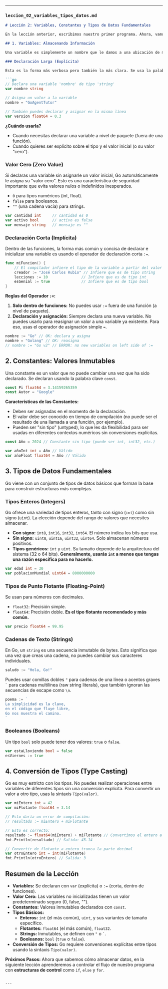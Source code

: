 
---

### `leccion_02_variables_tipos_datos.md`

```markdown
# Lección 2: Variables, Constantes y Tipos de Datos Fundamentales

En la lección anterior, escribimos nuestro primer programa. Ahora, vamos a sumergirnos en cómo Go maneja los datos. Como lenguaje de tipado estático, Go es muy estricto pero claro sobre los tipos de datos que usas. Esto previene una gran cantidad de errores comunes en otros lenguajes.

## 1. Variables: Almacenando Información

Una variable es simplemente un nombre que le damos a una ubicación de memoria para almacenar un valor. En Go, hay varias formas de declarar una variable.

### Declaración Larga (Explícita)

Esta es la forma más verbosa pero también la más clara. Se usa la palabra clave `var`, seguida del nombre de la variable, su tipo y, opcionalmente, un valor inicial.

```go
// Declara una variable 'nombre' de tipo 'string'
var nombre string 

// Asigna un valor a la variable
nombre = "GoAgentTutor"

// También puedes declarar y asignar en la misma línea
var version float64 = 0.3
```

**¿Cuándo usarla?**
- Cuando necesitas declarar una variable a nivel de paquete (fuera de una función).
- Cuando quieres ser explícito sobre el tipo y el valor inicial (o su valor "cero").

### Valor Cero (Zero Value)

Si declaras una variable sin asignarle un valor inicial, Go automáticamente le asigna su "valor cero". Esto es una característica de seguridad importante que evita valores nulos o indefinidos inesperados.

- `0` para tipos numéricos (int, float).
- `false` para booleanos.
- `""` (una cadena vacía) para strings.

```go
var cantidad int     // cantidad es 0
var activo bool      // activo es false
var mensaje string   // mensaje es ""
```

### Declaración Corta (Implícita)

Dentro de las funciones, la forma más común y concisa de declarar e inicializar una variable es usando el operador de declaración corta `:=`.

```go
func miFuncion() {
    // El compilador infiere el tipo de la variable a partir del valor
    creador := "José Carlos Rubio" // Infiere que es de tipo string
    lecciones := 10               // Infiere que es de tipo int
    esGenial := true              // Infiere que es de tipo bool
}
```

**Reglas del Operador `:=`:**
1.  **Solo dentro de funciones:** No puedes usar `:=` fuera de una función (a nivel de paquete).
2.  **Declaración y asignación:** Siempre declara una nueva variable. No puedes usarlo para reasignar un valor a una variable ya existente. Para eso, usas el operador de asignación simple `=`.

```go
nombre := "Go" // OK: declara y asigna
nombre = "Golang" // OK: reasigna
// nombre := "Go v2" // ERROR: no new variables on left side of :=
```

## 2. Constantes: Valores Inmutables

Una constante es un valor que no puede cambiar una vez que ha sido declarado. Se declaran usando la palabra clave `const`.

```go
const Pi float64 = 3.14159265359
const Autor = "Google"
```

**Características de las Constantes:**
- Deben ser asignadas en el momento de la declaración.
- El valor debe ser conocido en tiempo de compilación (no puede ser el resultado de una llamada a una función, por ejemplo).
- Pueden ser "sin tipo" (untyped), lo que les da flexibilidad para ser usadas en diferentes contextos numéricos sin conversiones explícitas.

```go
const Año = 2024 // Constante sin tipo (puede ser int, int32, etc.)

var añoInt int = Año // Válido
var añoFloat float64 = Año // Válido
```

## 3. Tipos de Datos Fundamentales

Go viene con un conjunto de tipos de datos básicos que forman la base para construir estructuras más complejas.

### Tipos Enteros (Integers)

Go ofrece una variedad de tipos enteros, tanto con signo (`int`) como sin signo (`uint`). La elección depende del rango de valores que necesites almacenar.

- **Con signo:** `int8`, `int16`, `int32`, `int64`. El número indica los bits que usa.
- **Sin signo:** `uint8`, `uint16`, `uint32`, `uint64`. Solo almacenan números positivos.
- **Tipos genéricos:** `int` y `uint`. Su tamaño depende de la arquitectura del sistema (32 o 64 bits). **Generalmente, usarás `int` a menos que tengas una razón específica para no hacerlo.**

```go
var edad int = 30
var poblacionMundial uint64 = 8000000000
```

### Tipos de Punto Flotante (Floating-Point)

Se usan para números con decimales.

- `float32`: Precisión simple.
- `float64`: Precisión doble. **Es el tipo flotante recomendado y más común.**

```go
var precio float64 = 99.95
```

### Cadenas de Texto (Strings)

En Go, un `string` es una secuencia inmutable de bytes. Esto significa que una vez que creas una cadena, no puedes cambiar sus caracteres individuales.

```go
saludo := "Hola, Go!"
```

Puedes usar comillas dobles `"` para cadenas de una línea o acentos graves `` ` `` para cadenas multilínea (raw string literals), que también ignoran las secuencias de escape como `\n`.

```go
poema := `
La simplicidad es la clave,
en el código que fluye libre,
Go nos muestra el camino.
`
```

### Booleanos (Booleans)

Un tipo `bool` solo puede tener dos valores: `true` o `false`.

```go
var estaLloviendo bool = false
esViernes := true
```

## 4. Conversión de Tipos (Type Casting)

Go es muy estricto con los tipos. No puedes realizar operaciones entre variables de diferentes tipos sin una conversión explícita. Para convertir un valor a otro tipo, usas la sintaxis `Tipo(valor)`.

```go
var miEntero int = 42
var miFlotante float64 = 3.14

// Esto daría un error de compilación:
// resultado := miEntero + miFlotante 

// Esto es correcto:
resultado := float64(miEntero) + miFlotante // Convertimos el entero a float64
fmt.Println(resultado) // Salida: 45.14

// Convertir de flotante a entero trunca la parte decimal
var otroEntero int = int(miFlotante)
fmt.Println(otroEntero) // Salida: 3
```

## Resumen de la Lección

- **Variables:** Se declaran con `var` (explícita) o `:=` (corta, dentro de funciones).
- **Valor Cero:** Las variables no inicializadas tienen un valor predeterminado seguro (0, false, "").
- **Constantes:** Valores inmutables declarados con `const`.
- **Tipos Básicos:**
    - **Enteros:** `int` (el más común), `uint`, y sus variantes de tamaño específico.
    - **Flotantes:** `float64` (el más común), `float32`.
    - **Strings:** Inmutables, se definen con `"` o `` ` ``.
    - **Booleanos:** `bool` (`true` o `false`).
- **Conversión de Tipos:** Go requiere conversiones explícitas entre tipos usando la sintaxis `Tipo(valor)`.

**Próximos Pasos:** Ahora que sabemos cómo almacenar datos, en la siguiente lección aprenderemos a controlar el flujo de nuestro programa con **estructuras de control** como `if`, `else` y `for`.
```

---
